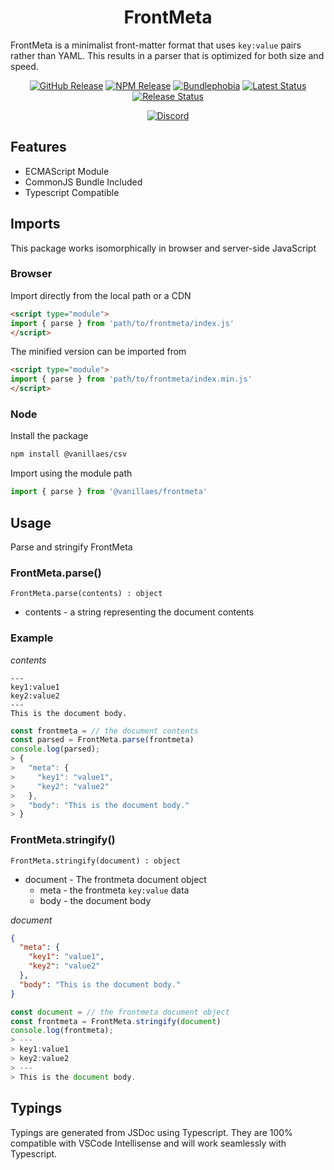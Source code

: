 <h1 align="center">FrontMeta</h1>

FrontMeta is a minimalist front-matter format that uses `key:value` pairs rather than YAML. This results in a parser that is optimized for both size and speed.

<div align="center">
  <a href="https://github.com/vanillaes/frontmeta/releases"><img src="https://badgen.net/github/tag/vanillaes/frontmeta" alt="GitHub Release"></a>
  <a href="https://www.npmjs.com/package/@vanillaes/frontmeta"><img src="https://badgen.net/npm/v/@vanillaes/frontmeta" alt="NPM Release"></a>
  <a href="https://bundlephobia.com/result?p=@vanillaes/frontmeta"><img src="https://badgen.net/bundlephobia/minzip/@vanillaes/frontmeta" alt="Bundlephobia"></a>
  <a href="https://github.com/vanillaes/frontmeta/actions"><img src="https://github.com/vanillaes/frontmeta/workflows/Latest/badge.svg" alt="Latest Status"></a>
  <a href="https://github.com/vanillaes/frontmeta/actions"><img src="https://github.com/vanillaes/frontmeta/workflows/Release/badge.svg" alt="Release Status"></a>

  <a href="https://discord.gg/aSWYgtybzV"><img alt="Discord" src="https://img.shields.io/discord/723296249121603604?color=%23738ADB"></a>
</div>

## Features

- ECMAScript Module
- CommonJS Bundle Included
- Typescript Compatible

## Imports

This package works isomorphically in browser and server-side JavaScript

### Browser

Import directly from the local path or a CDN

```html
<script type="module">
import { parse } from 'path/to/frontmeta/index.js'
</script>
```

The minified version can be imported from

```html
<script type="module">
import { parse } from 'path/to/frontmeta/index.min.js'
</script>
```

### Node

Install the package

```sh
npm install @vanillaes/csv
```

Import using the module path

```javascript
import { parse } from '@vanillaes/frontmeta'
```

## Usage

Parse and stringify FrontMeta

### FrontMeta.parse()

```FrontMeta.parse(contents) : object```

- contents - a string representing the document contents

### Example

*contents*
```
---
key1:value1
key2:value2
---
This is the document body.
```

```javascript
const frontmeta = // the document contents
const parsed = FrontMeta.parse(frontmeta)
console.log(parsed);
> {
>   "meta": {
>     "key1": "value1",
>     "key2": "value2"
>   },
>   "body": "This is the document body."
> }
```

### FrontMeta.stringify()

```FrontMeta.stringify(document) : object```

- document - The frontmeta document object
  - meta - the frontmeta `key:value` data
  - body - the document body

*document*
```json
{
  "meta": {
    "key1": "value1",
    "key2": "value2"
  },
  "body": "This is the document body."
}
```

```javascript
const document = // the frontmeta document object
const frontmeta = FrontMeta.stringify(document)
console.log(frontmeta);
> ---
> key1:value1
> key2:value2
> ---
> This is the document body.
```

## Typings

Typings are generated from JSDoc using Typescript. They are 100% compatible with VSCode Intellisense and will work seamlessly with Typescript.